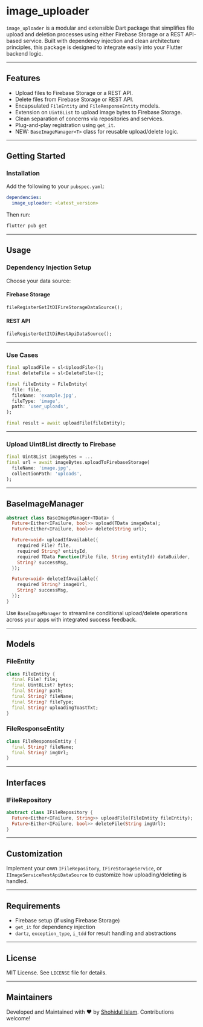 # image_uploader

`image_uploader` is a modular and extensible Dart package that simplifies file upload and deletion processes using either Firebase Storage or a REST API-based service. Built with dependency injection and clean architecture principles, this package is designed to integrate easily into your Flutter backend logic.

---

## Features

* Upload files to Firebase Storage or a REST API.
* Delete files from Firebase Storage or REST API.
* Encapsulated `FileEntity` and `FileResponseEntity` models.
* Extension on `Uint8List` to upload image bytes to Firebase Storage.
* Clean separation of concerns via repositories and services.
* Plug-and-play registration using `get_it`.
* NEW: `BaseImageManager<T>` class for reusable upload/delete logic.

---

## Getting Started

### Installation

Add the following to your `pubspec.yaml`:

```yaml
dependencies:
  image_uploader: <latest_version>
```

Then run:

```bash
flutter pub get
```

---

## Usage

### Dependency Injection Setup

Choose your data source:

#### Firebase Storage

```dart
fileRegisterGetItDIFireStorageDataSource();
```

#### REST API

```dart
fileRegisterGetItDiRestApiDataSource();
```

---

### Use Cases

```dart
final uploadFile = sl<UploadFile>();
final deleteFile = sl<DeleteFile>();

final fileEntity = FileEntity(
  file: file,
  fileName: 'example.jpg',
  fileType: 'image',
  path: 'user_uploads',
);

final result = await uploadFile(fileEntity);
```

---

### Upload Uint8List directly to Firebase

```dart
final Uint8List imageBytes = ...
final url = await imageBytes.uploadToFirebaseStorage(
  fileName: 'image.jpg',
  collectionPath: 'uploads',
);
```

---

## BaseImageManager<T>

```dart
abstract class BaseImageManager<TData> {
  Future<Either<IFailure, bool>> upload(TData imageData);
  Future<Either<IFailure, bool>> delete(String url);

  Future<void> uploadIfAvailable({
    required File? file,
    required String? entityId,
    required TData Function(File file, String entityId) dataBuilder,
    String? successMsg,
  });

  Future<void> deleteIfAvailable({
    required String? imageUrl,
    String? successMsg,
  });
}
```

Use `BaseImageManager` to streamline conditional upload/delete operations across your apps with integrated success feedback.

---

## Models

### FileEntity

```dart
class FileEntity {
  final File? file;
  final Uint8List? bytes;
  final String? path;
  final String? fileName;
  final String? fileType;
  final String? uploadingToastTxt;
}
```

### FileResponseEntity

```dart
class FileResponseEntity {
  final String? fileName;
  final String? imgUrl;
}
```

---

## Interfaces

### IFileRepository

```dart
abstract class IFileRepository {
  Future<Either<IFailure, String>> uploadFile(FileEntity fileEntity);
  Future<Either<IFailure, bool>> deleteFile(String imgUrl);
}
```

---

## Customization

Implement your own `IFileRepository`, `IFireStorageService`, or `IImageServiceRestApiDataSource` to customize how uploading/deleting is handled.

---

## Requirements

* Firebase setup (if using Firebase Storage)
* `get_it` for dependency injection
* `dartz`, `exception_type`, `i_tdd` for result handling and abstractions

---

## License

MIT License. See `LICENSE` file for details.

---

## Maintainers

Developed and Maintained with ❤️ by [Shohidul Islam](https://github.com/ShohidulProgrammer). Contributions welcome!
